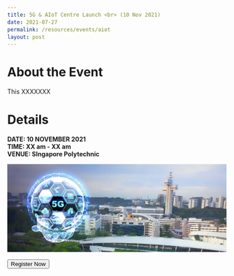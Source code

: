 ```yaml
---
title: 5G & AIoT Centre Launch <br> (10 Nov 2021)
date: 2021-07-27
permalink: /resources/events/aiot
layout: post
---
```

# About the Event

This XXXXXXX

# Details
**DATE: 10 NOVEMBER 2021 <br> 
TIME: XX am - XX am <br> 
VENUE: SIngapore Polytechnic**


![Alt text for image on Isomer site](/images/AIoT%20Centre_1.png)


<a href="https://www.google.com" target='_blank'><button>Register Now</button></a>